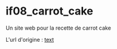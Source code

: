 # if08_carrot_cake

Un site web pour la recette de carrot cake

L'url d'origine : [text](https://www.marmiton.org/recettes/recette_veritable-carrot-cake-recette-usa_83584.aspx)